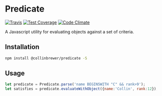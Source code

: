 Predicate
=========
[![Travis](https://img.shields.io/travis/collinbrewer/predicate.svg?maxAge=2592000)](https://travis-ci.org/collinbrewer/predicate)
[![Test Coverage](https://codeclimate.com/github/collinbrewer/predicate/badges/coverage.svg)](https://codeclimate.com/github/collinbrewer/predicate/coverage)
[![Code Climate](https://img.shields.io/codeclimate/github/collinbrewer/predicate.svg?maxAge=2592000)](https://codeclimate.com/github/collinbrewer/predicate)

A Javascript utility for evaluating objects against a set of criteria.

Installation
------------
```sh
npm install @collinbrewer/predicate -S
```

Usage
-----
```js
let predicate = Predicate.parse('name BEGINSWITH "C" && rank>9');
let satisfies = predicate.evaluateWithObject({name:'Collin', rank:12}); // returns true
```
